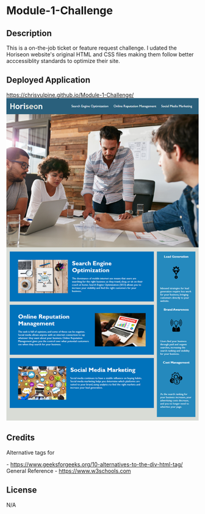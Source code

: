 # Module-1-Challenge

## Description
This is a on-the-job ticket or feature request challenge. I udated the Horiseon website's
original HTML and CSS files making them follow better acccessiblity standards to optimize their site.

## Deployed Application
https://chrisvulpine.github.io/Module-1-Challenge/
![Screenshot](Develop/assets/images/01-html-css-git-homework-demo.png)

## Credits
Alternative tags for <div> - https://www.geeksforgeeks.org/10-alternatives-to-the-div-html-tag/
General Reference - https://www.w3schools.com 

## License
N/A